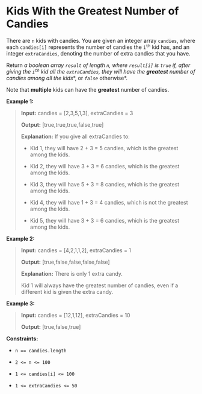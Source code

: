 # Kids With the Greatest Number of Candies

There are <code>n</code> kids with candies. You are given an integer array <code>candies</code>, where each <code>candies[i]</code> represents the number of candies the <code>i<sup>th</sup></code> kid has, and an integer <code>extraCandies</code>, denoting the number of extra candies that you have.

Return *a boolean array *<code>result</code>* of length *<code>n</code>*, where *<code>result[i]</code>* is *<code>true</code>* if, after giving the *<code>i<sup>th</sup></code>* kid all the *<code>extraCandies</code>*, they will have the **greatest** number of candies among all the kids**, or *<code>false</code>* otherwise*.

Note that **multiple** kids can have the **greatest** number of candies.


**Example 1:**
>
> **Input:** candies = [2,3,5,1,3], extraCandies = 3
>
> **Output:** [true,true,true,false,true]
>
> **Explanation:** If you give all extraCandies to:
>
> - Kid 1, they will have 2 + 3 = 5 candies, which is the greatest among the kids.
>
> - Kid 2, they will have 3 + 3 = 6 candies, which is the greatest among the kids.
>
> - Kid 3, they will have 5 + 3 = 8 candies, which is the greatest among the kids.
>
> - Kid 4, they will have 1 + 3 = 4 candies, which is not the greatest among the kids.
>
> - Kid 5, they will have 3 + 3 = 6 candies, which is the greatest among the kids.

**Example 2:**
>
> **Input:** candies = [4,2,1,1,2], extraCandies = 1
>
> **Output:** [true,false,false,false,false]
>
> **Explanation:** There is only 1 extra candy.
>
> Kid 1 will always have the greatest number of candies, even if a different kid is given the extra candy.

**Example 3:**
>
> **Input:** candies = [12,1,12], extraCandies = 10
>
> **Output:** [true,false,true]


**Constraints:**

- <code>n == candies.length</code>

- <code>2 &lt;= n &lt;= 100</code>

- <code>1 &lt;= candies[i] &lt;= 100</code>

- <code>1 &lt;= extraCandies &lt;= 50</code>
